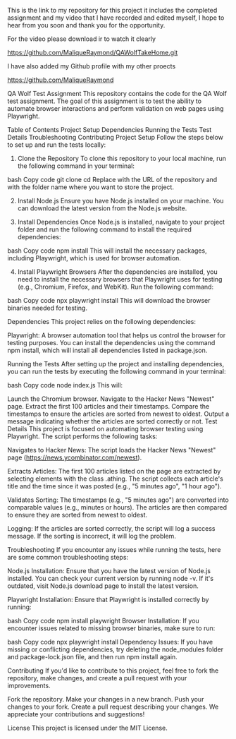This is the link to my repository for this project it includes the completed assignment and my video that I have recorded and edited myself, I hope to hear from you soon and thank you for the opportunity.

For the video please download ir to watch it clearly 

https://github.com/MaliqueRaymond/QAWolfTakeHome.git


I have also added my Github profile with my other proects

https://github.com/MaliqueRaymond



QA Wolf Test Assignment
This repository contains the code for the QA Wolf test assignment. The goal of this assignment is to test the ability to automate browser interactions and perform validation on web pages using Playwright.

Table of Contents
Project Setup
Dependencies
Running the Tests
Test Details
Troubleshooting
Contributing
Project Setup
Follow the steps below to set up and run the tests locally:

1. Clone the Repository
To clone this repository to your local machine, run the following command in your terminal:

bash
Copy code
git clone <repository-url>
cd <repository-folder>
Replace <repository-url> with the URL of the repository and <repository-folder> with the folder name where you want to store the project.

2. Install Node.js
Ensure you have Node.js installed on your machine. You can download the latest version from the Node.js website.

3. Install Dependencies
Once Node.js is installed, navigate to your project folder and run the following command to install the required dependencies:

bash
Copy code
npm install
This will install the necessary packages, including Playwright, which is used for browser automation.

4. Install Playwright Browsers
After the dependencies are installed, you need to install the necessary browsers that Playwright uses for testing (e.g., Chromium, Firefox, and WebKit). Run the following command:

bash
Copy code
npx playwright install
This will download the browser binaries needed for testing.

Dependencies
This project relies on the following dependencies:

Playwright: A browser automation tool that helps us control the browser for testing purposes.
You can install the dependencies using the command npm install, which will install all dependencies listed in package.json.

Running the Tests
After setting up the project and installing dependencies, you can run the tests by executing the following command in your terminal:

bash
Copy code
node index.js
This will:

Launch the Chromium browser.
Navigate to the Hacker News "Newest" page.
Extract the first 100 articles and their timestamps.
Compare the timestamps to ensure the articles are sorted from newest to oldest.
Output a message indicating whether the articles are sorted correctly or not.
Test Details
This project is focused on automating browser testing using Playwright. The script performs the following tasks:

Navigates to Hacker News: The script loads the Hacker News "Newest" page (https://news.ycombinator.com/newest).

Extracts Articles: The first 100 articles listed on the page are extracted by selecting elements with the class .athing. The script collects each article's title and the time since it was posted (e.g., "5 minutes ago", "1 hour ago").

Validates Sorting: The timestamps (e.g., "5 minutes ago") are converted into comparable values (e.g., minutes or hours). The articles are then compared to ensure they are sorted from newest to oldest.

Logging: If the articles are sorted correctly, the script will log a success message. If the sorting is incorrect, it will log the problem.

Troubleshooting
If you encounter any issues while running the tests, here are some common troubleshooting steps:

Node.js Installation: Ensure that you have the latest version of Node.js installed. You can check your current version by running node -v. If it's outdated, visit Node.js download page to install the latest version.

Playwright Installation: Ensure that Playwright is installed correctly by running:

bash
Copy code
npm install playwright
Browser Installation: If you encounter issues related to missing browser binaries, make sure to run:

bash
Copy code
npx playwright install
Dependency Issues: If you have missing or conflicting dependencies, try deleting the node_modules folder and package-lock.json file, and then run npm install again.

Contributing
If you'd like to contribute to this project, feel free to fork the repository, make changes, and create a pull request with your improvements.

Fork the repository.
Make your changes in a new branch.
Push your changes to your fork.
Create a pull request describing your changes.
We appreciate your contributions and suggestions!

License
This project is licensed under the MIT License.

